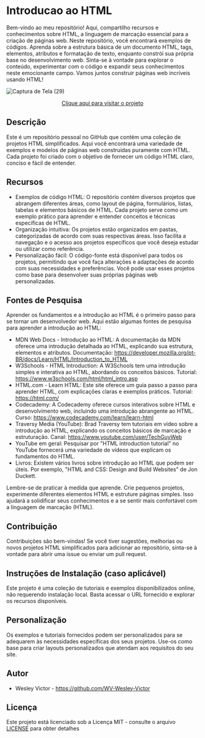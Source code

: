 # Introducao ao HTML
 Bem-vindo ao meu repositório! Aqui, compartilho recursos e conhecimentos sobre HTML, a linguagem de marcação essencial para a criação de páginas web. Neste repositório, você encontrará exemplos de códigos. Aprenda sobre a estrutura básica de um documento HTML, tags, elementos, atributos e formatação de texto, enquanto constrói sua própria base no desenvolvimento web. Sinta-se à vontade para explorar o conteúdo, experimentar com o código e expandir seus conhecimentos neste emocionante campo. Vamos juntos construir páginas web incríveis usando HTML!

![Captura de Tela (29)](https://github.com/WV-Wesley-Victor/Introducao-ao-HTML/assets/137107062/5222ab90-59de-4eff-8ac5-75d993d5ef57)

<p align="center">
  <a href="https://wv-wesley-victor.github.io/Introducao-ao-HTML/" target="_blank">Clique aqui para visitar o projeto</a>
</p>

## Descrição
Este é um repositório pessoal no GitHub que contém uma coleção de projetos HTML simplificados. Aqui você encontrará uma variedade de exemplos e modelos de páginas web construídas puramente com HTML. Cada projeto foi criado com o objetivo de fornecer um código HTML claro, conciso e fácil de entender.

## Recursos
* Exemplos de código HTML: O repositório contém diversos projetos que abrangem diferentes áreas, como layout de página, formulários, listas, tabelas e elementos básicos de HTML. Cada projeto serve como um exemplo prático para aprender e entender conceitos e técnicas específicas de HTML.
* Organização intuitiva: Os projetos estão organizados em pastas, categorizadas de acordo com suas respectivas áreas. Isso facilita a navegação e o acesso aos projetos específicos que você deseja estudar ou utilizar como referência.
* Personalização fácil: O código-fonte está disponível para todos os projetos, permitindo que você faça alterações e adaptações de acordo com suas necessidades e preferências. Você pode usar esses projetos como base para desenvolver suas próprias páginas web personalizadas.

## Fontes de Pesquisa
Aprender os fundamentos e a introdução ao HTML é o primeiro passo para se tornar um desenvolvedor web. Aqui estão algumas fontes de pesquisa para aprender a introdução ao HTML:

* MDN Web Docs - Introdução ao HTML: A documentação da MDN oferece uma introdução detalhada ao HTML, explicando sua estrutura, elementos e atributos.
Documentação: https://developer.mozilla.org/pt-BR/docs/Learn/HTML/Introduction_to_HTML
* W3Schools - HTML Introduction: A W3Schools tem uma introdução simples e interativa ao HTML, abordando os conceitos básicos.
Tutorial: https://www.w3schools.com/html/html_intro.asp
* HTML.com - Learn HTML: Este site oferece um guia passo a passo para aprender HTML, com explicações claras e exemplos práticos.
Tutorial: https://html.com/
* Codecademy: A Codecademy oferece cursos interativos sobre HTML e desenvolvimento web, incluindo uma introdução abrangente ao HTML.
Curso: https://www.codecademy.com/learn/learn-html
* Traversy Media (YouTube): Brad Traversy tem tutoriais em vídeo sobre a introdução ao HTML, explicando os conceitos básicos de marcação e estruturação.
Canal: https://www.youtube.com/user/TechGuyWeb
* YouTube em geral: Pesquisar por "HTML introduction tutorial" no YouTube fornecerá uma variedade de vídeos que explicam os fundamentos do HTML.
* Livros: Existem vários livros sobre introdução ao HTML que podem ser úteis. Por exemplo, "HTML and CSS: Design and Build Websites" de Jon Duckett.

Lembre-se de praticar à medida que aprende. Crie pequenos projetos, experimente diferentes elementos HTML e estruture páginas simples. Isso ajudará a solidificar seus conhecimentos e a se sentir mais confortável com a linguagem de marcação (HTML).

## Contribuição
Contribuições são bem-vindas! Se você tiver sugestões, melhorias ou novos projetos HTML simplificados para adicionar ao repositório, sinta-se à vontade para abrir uma issue ou enviar um pull request.

## Instruções de Instalação (caso aplicável)
Este projeto é uma coleção de tutoriais e exemplos disponibilizados online, não requerendo instalação local. Basta acessar o URL fornecido e explorar os recursos disponíveis.

## Personalização
Os exemplos e tutoriais fornecidos podem ser personalizados para se adequarem às necessidades específicas dos seus projetos. Use-os como base para criar layouts personalizados que atendam aos requisitos do seu site.

## Autor
* Wesley Victor - https://github.com/WV-Wesley-Victor

## Licença
Este projeto está licenciado sob a Licença MIT - consulte o arquivo [LICENSE](LICENSE)  para obter detalhes
